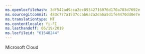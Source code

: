 ```yaml
---
ms.openlocfilehash: 3df542ad9aca2ec89342716076d170a703d7692e
ms.sourcegitcommit: 483c777a1537ccab6a2a2da6a5d1fe4470dd0e7e
ms.translationtype: MT
ms.contentlocale: fi-FI
ms.lasthandoff: 06/19/2019
ms.locfileid: "61548244"
---
```

Microsoft Cloud